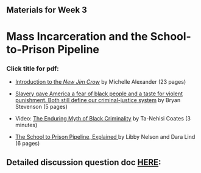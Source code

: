 ## Materials for Week 3
# Mass Incarceration and the School-to-Prison Pipeline
### Click title for pdf:

- <a href="week3/NJC_INTRO.pdf">Introduction to the *New Jim Crow*</a> by Michelle Alexander (23 pages)

- <a href="week3/stevenson.pdf">Slavery gave America a fear of black people and a taste for violent punishment. Both still define our criminal-justice system</a> by Bryan Stevenson (5 pages)

- Video: <a href="https://www.youtube.com/watch?v=cQo-yYhExw0">The Enduring Myth of Black Criminality</a> by Ta-Nehisi Coates (3 minutes)

- <a href="week3/school-to-prison.pdf">The School to Prison Pipeline, Explained </a> by Libby Nelson and Dara Lind (6 pages)

## Detailed discussion question doc [HERE](): 
